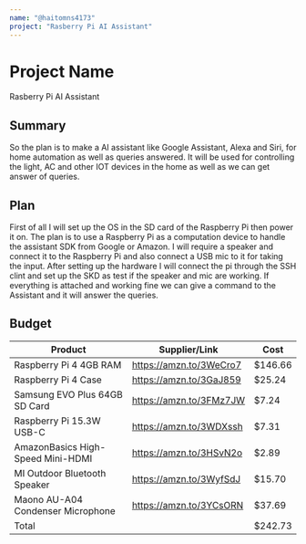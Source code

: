 ```yaml
---
name: "@haitomns4173"
project: "Rasberry Pi AI Assistant"
---
```


# Project Name
Rasberry Pi AI Assistant

## Summary

So the plan is to make a AI assistant like Google Assistant, Alexa and Siri, for home automation as well as queries answered. 
It will be used for controlling the light, AC and other IOT devices in the home as well as we can get answer of queries.

## Plan

First of all I will set up the OS in the SD card of the Raspberry Pi then power it on.
The plan is to use a Raspberry Pi as a computation device to handle the assistant SDK from Google or Amazon. 
I will require a speaker and connect it to the Raspberry Pi and also connect a USB mic to it for taking the input. 
After setting up the hardware I will connect the pi through the SSH clint and set up the SKD as test if the speaker and mic are working. 
If everything is attached and working fine we can give a command to the Assistant and it will answer the queries.

## Budget

| Product                            | Supplier/Link                         | Cost       |
| ---------------------------------- | ------------------------------------- | ---------- |
| Raspberry Pi 4 4GB RAM              | https://amzn.to/3WeCro7               | $146.66    |
| Raspberry Pi 4 Case                | https://amzn.to/3GaJ859               | $25.24     |
| Samsung EVO Plus 64GB SD Card      | https://amzn.to/3FMz7JW               | $7.24      |
| Raspberry Pi 15.3W USB-C           | https://amzn.to/3WDXssh               | $7.31      |
| AmazonBasics High-Speed Mini-HDMI  | https://amzn.to/3HSvN2o               | $2.89      |
| MI Outdoor Bluetooth Speaker       | https://amzn.to/3WyfSdJ               | $15.70     |
| Maono AU-A04 Condenser Microphone  | https://amzn.to/3YCsORN               | $37.69     |
| Total                              |                                       | $242.73    |
